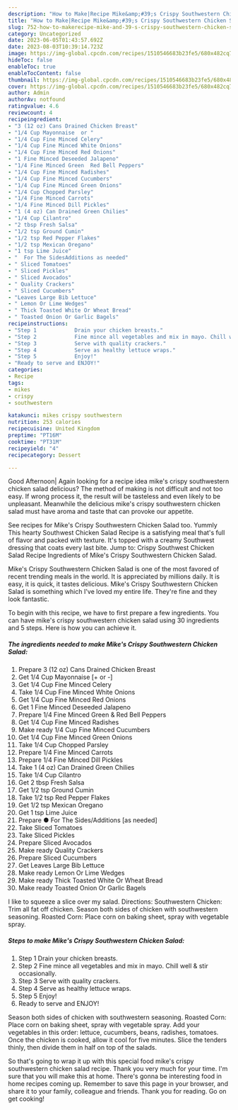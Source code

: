 ```yaml
---
description: "How to Make|Recipe Mike&amp;#39;s Crispy Southwestern Chicken Salad {That is Simple"
title: "How to Make|Recipe Mike&amp;#39;s Crispy Southwestern Chicken Salad {That is Simple"
slug: 752-how-to-makerecipe-mike-and-39-s-crispy-southwestern-chicken-salad-that-is-simple
category: Uncategorized
date: 2023-06-05T01:43:57.692Z
date: 2023-08-03T10:39:14.723Z
image: https://img-global.cpcdn.com/recipes/1510546683b23fe5/680x482cq70/mikes-crispy-southwestern-chicken-salad-recipe-main-photo.jpg
hideToc: false
enableToc: true
enableTocContent: false
thumbnail: https://img-global.cpcdn.com/recipes/1510546683b23fe5/680x482cq70/mikes-crispy-southwestern-chicken-salad-recipe-main-photo.jpg
cover: https://img-global.cpcdn.com/recipes/1510546683b23fe5/680x482cq70/mikes-crispy-southwestern-chicken-salad-recipe-main-photo.jpg
author: Admin
authorAv: notfound
ratingvalue: 4.6
reviewcount: 4
recipeingredient:
- "3 (12 oz) Cans Drained Chicken Breast"
- "1/4 Cup Mayonnaise  or "
- "1/4 Cup Fine Minced Celery"
- "1/4 Cup Fine Minced White Onions"
- "1/4 Cup Fine Minced Red Onions"
- "1 Fine Minced Deseeded Jalapeno"
- "1/4 Fine Minced Green  Red Bell Peppers"
- "1/4 Cup Fine Minced Radishes"
- "1/4 Cup Fine Minced Cucumbers"
- "1/4 Cup Fine Minced Green Onions"
- "1/4 Cup Chopped Parsley"
- "1/4 Fine Minced Carrots"
- "1/4 Fine Minced Dill Pickles"
- "1 (4 oz) Can Drained Green Chilies"
- "1/4 Cup Cilantro"
- "2 tbsp Fresh Salsa"
- "1/2 tsp Ground Cumin"
- "1/2 tsp Red Pepper Flakes"
- "1/2 tsp Mexican Oregano"
- "1 tsp Lime Juice"
- "  For The SidesAdditions as needed"
- " Sliced Tomatoes"
- " Sliced Pickles"
- " Sliced Avocados"
- " Quality Crackers"
- " Sliced Cucumbers"
- "Leaves Large Bib Lettuce"
- " Lemon Or Lime Wedges"
- " Thick Toasted White Or Wheat Bread"
- " Toasted Onion Or Garlic Bagels"
recipeinstructions:
- "Step 1            Drain your chicken breasts."
- "Step 2            Fine mince all vegetables and mix in mayo. Chill well &amp; stir occasionally."
- "Step 3            Serve with quality crackers."
- "Step 4            Serve as healthy lettuce wraps."
- "Step 5            Enjoy!"
- "Ready to serve and ENJOY!"
categories:
- Recipe
tags:
- mikes
- crispy
- southwestern

katakunci: mikes crispy southwestern 
nutrition: 253 calories
recipecuisine: United Kingdom
preptime: "PT16M"
cooktime: "PT31M"
recipeyield: "4"
recipecategory: Dessert

---
```



Good Afternoon| Again looking for a recipe idea mike&#39;s crispy southwestern chicken salad delicious? The method of making is not difficult and not too easy. If wrong process it, the result will be tasteless and even likely to be unpleasant. Meanwhile the delicious mike&#39;s crispy southwestern chicken salad must have aroma and taste that can provoke our appetite.





See recipes for Mike&#39;s Crispy Southwestern Chicken Salad too. Yummly This hearty Southwest Chicken Salad Recipe is a satisfying meal that&#39;s full of flavor and packed with texture. It&#39;s topped with a creamy Southwest dressing that coats every last bite. Jump to: Crispy Southwest Chicken Salad Recipe Ingredients of Mike&#39;s Crispy Southwestern Chicken Salad.

Mike&#39;s Crispy Southwestern Chicken Salad is one of the most favored of recent trending meals in the world. It is appreciated by millions daily. It is easy, it is quick, it tastes delicious. Mike&#39;s Crispy Southwestern Chicken Salad is something which I've loved my entire life. They're fine and they look fantastic.


To begin with this recipe, we have to first prepare a few ingredients. You can have mike&#39;s crispy southwestern chicken salad using 30 ingredients and 5 steps. Here is how you can achieve it.

<!--inarticleads1-->

##### The ingredients needed to make Mike&#39;s Crispy Southwestern Chicken Salad:

1. Prepare 3 (12 oz) Cans Drained Chicken Breast
1. Get 1/4 Cup Mayonnaise [+ or -]
1. Get 1/4 Cup Fine Minced Celery
1. Take 1/4 Cup Fine Minced White Onions
1. Get 1/4 Cup Fine Minced Red Onions
1. Get 1 Fine Minced Deseeded Jalapeno
1. Prepare 1/4 Fine Minced Green &amp; Red Bell Peppers
1. Get 1/4 Cup Fine Minced Radishes
1. Make ready 1/4 Cup Fine Minced Cucumbers
1. Get 1/4 Cup Fine Minced Green Onions
1. Take 1/4 Cup Chopped Parsley
1. Prepare 1/4 Fine Minced Carrots
1. Prepare 1/4 Fine Minced Dill Pickles
1. Take 1 (4 oz) Can Drained Green Chilies
1. Take 1/4 Cup Cilantro
1. Get 2 tbsp Fresh Salsa
1. Get 1/2 tsp Ground Cumin
1. Take 1/2 tsp Red Pepper Flakes
1. Get 1/2 tsp Mexican Oregano
1. Get 1 tsp Lime Juice
1. Prepare  ● For The Sides/Additions [as needed]
1. Take  Sliced Tomatoes
1. Take  Sliced Pickles
1. Prepare  Sliced Avocados
1. Make ready  Quality Crackers
1. Prepare  Sliced Cucumbers
1. Get Leaves Large Bib Lettuce
1. Make ready  Lemon Or Lime Wedges
1. Make ready  Thick Toasted White Or Wheat Bread
1. Make ready  Toasted Onion Or Garlic Bagels


I like to squeeze a slice over my salad. Directions: Southwestern Chicken: Trim all fat off chicken. Season both sides of chicken with southwestern seasoning. Roasted Corn: Place corn on baking sheet, spray with vegetable spray. 

<!--inarticleads2-->

##### Steps to make Mike&#39;s Crispy Southwestern Chicken Salad:

1. Step 1            Drain your chicken breasts.
1. Step 2            Fine mince all vegetables and mix in mayo. Chill well &amp; stir occasionally.
1. Step 3            Serve with quality crackers.
1. Step 4            Serve as healthy lettuce wraps.
1. Step 5            Enjoy!
1. Ready to serve and ENJOY!

Season both sides of chicken with southwestern seasoning. Roasted Corn: Place corn on baking sheet, spray with vegetable spray. Add your vegetables in this order: lettuce, cucumbers, beans, radishes, tomatoes. Once the chicken is cooked, allow it cool for five minutes. Slice the tenders thinly, then divide them in half on top of the salads. 

So that's going to wrap it up with this special food mike&#39;s crispy southwestern chicken salad recipe. Thank you very much for your time. I'm sure that you will make this at home. There's gonna be interesting food in home recipes coming up. Remember to save this page in your browser, and share it to your family, colleague and friends. Thank you for reading. Go on get cooking!
